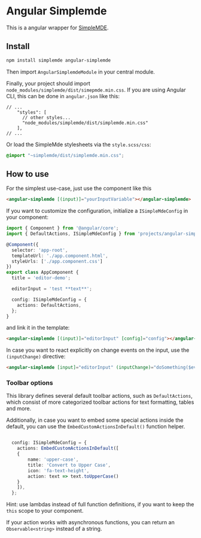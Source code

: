 # Angular Simplemde 

This is a angular wrapper for [SimpleMDE](https://github.com/sparksuite/simplemde-markdown-editor).

## Install

``` bash
npm install simplemde angular-simplemde
```

Then import `AngularSimplemdeModule` in your central module.

Finally, your project should import `node_modules/simplemde/dist/simepmde.min.css`. If you are using Angular CLI, this can 
be done in `angular.json` like this:

```
// ...
    "styles": [
      // other styles...
      "node_modules/simplemde/dist/simplemde.min.css"
    ],
// ...
```

Or load the SimpleMde stylesheets via the `style.scss/css`:

```css
@import "~simplemde/dist/simplemde.min.css"; 
```

## How to use

For the simplest use-case, just use the component like this

```html
<angular-simplemde [(input)]="yourInputVariable"></angular-simplemde>
```

If you want to customize the configuration, initialize a `ISimpleMdeConfig` in your component:

```typescript
import { Component } from '@angular/core';
import { DefaultActions, ISimpleMdeConfig } from 'projects/angular-simplemde/src/lib/editor/editor-config.model';

@Component({
  selector: 'app-root',
  templateUrl: './app.component.html',
  styleUrls: ['./app.component.css']
})
export class AppComponent {
  title = 'editor-demo';

  editorInput = 'test **text**';

  config: ISimpleMdeConfig = {
    actions: DefaultActions,
  };
}
```

and link it in the template:

```html
<angular-simplemde [(input)]="editorInput" [config]="config"></angular-simplemde>
```

In case you want to react explicitly on change events on the input, use the `(inputChange)` directive:

```html
<angular-simplemde [input]="editorInput" (inputChange)="doSomething($event)" [config]="config"></angular-simplemde>
```

### Toolbar options

This library defines several default toolbar actions, such as `DefaultActions`, which consist of more categorized
toolbar actions for text formatting, tables and more.

Additionally, in case you want to embed some special actions inside the default, you can use the `EmbedCustomActionsInDefault()`
function helper.

```typescript

  config: ISimpleMdeConfig = {
    actions: EmbedCustomActionsInDefault([
    {
        name: 'upper-case',
        title: 'Convert to Upper Case',
        icon: 'fa-text-height',
        action: text => text.toUpperCase()
    }   
    ]),
  };
```

Hint: use lambdas instead of full function definitions, if you want to keep the `this` scope to your component.

If your action works with asynchronous functions, you can return an `Observable<string>` instead of a string.
